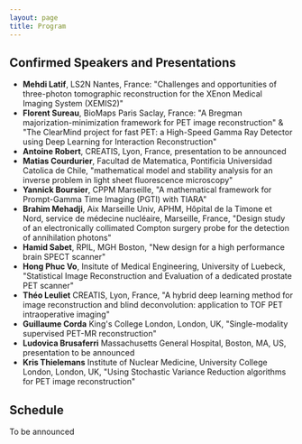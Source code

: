 ```yaml
---
layout: page
title: Program
---
```


## Confirmed Speakers and Presentations

- **Mehdi Latif**, LS2N Nantes, France: "Challenges and opportunities of three-photon tomographic reconstruction for the XEnon Medical Imaging System (XEMIS2)"
- **Florent Sureau**, BioMaps Paris Saclay, France: "A Bregman majorization-minimization framework for PET image reconstruction" & "The ClearMind project for fast PET: a High-Speed Gamma Ray Detector using Deep Learning for Interaction Reconstruction"
- **Antoine Robert**, CREATIS, Lyon, France, presentation to be announced
- **Matias Courdurier**, Facultad de Matematica, Pontificia Universidad Catolica de Chile, "mathematical model and stability analysis for an inverse problem in light sheet fluorescence microscopy"
- **Yannick Boursier**, CPPM Marseille, "A mathematical framework for Prompt-Gamma Time Imaging (PGTI) with TIARA"
- **Brahim Mehadji**, Aix Marseille Univ, APHM, Hôpital de la Timone et Nord, service de médecine nucléaire, Marseille, France, "Design study of an electronically collimated Compton surgery probe for the detection of annihilation photons"
- **Hamid Sabet**, RPIL, MGH Boston, "New design for a high performance brain SPECT scanner"
- **Hong Phuc Vo**, Insitute of Medical Engineering, University of Luebeck, "Statistical Image Reconstruction and Evaluation of a dedicated prostate PET scanner"
- **Théo Leuliet** CREATIS, Lyon, France, "A hybrid deep learning method for image reconstruction and blind deconvolution: application to TOF PET intraoperative imaging"
- **Guillaume Corda** King's College London, London, UK, "Single-modality supervised PET-MR reconstruction"
- **Ludovica Brusaferri** Massachusetts General Hospital, Boston, MA, US, presentation to be announced
- **Kris Thielemans** Institute of Nuclear Medicine, University College London, London, UK, "Using Stochastic Variance Reduction algorithms for PET image reconstruction"







## Schedule

To be announced
